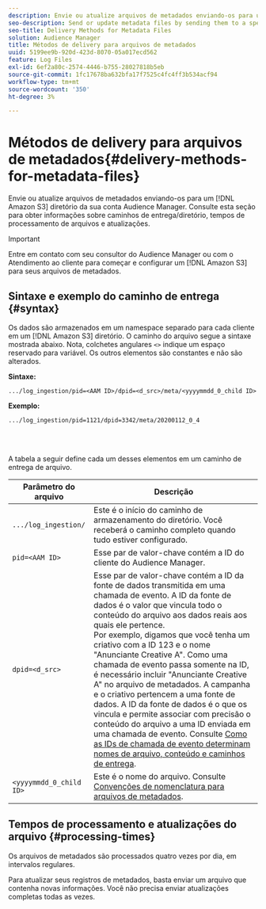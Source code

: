 ```yaml
---
description: Envie ou atualize arquivos de metadados enviando-os para um diretório Amazon S3 especial para sua conta Audience Manager. Consulte esta seção para obter informações sobre caminhos de entrega/diretório, tempos de processamento de arquivos e atualizações.
seo-description: Send or update metadata files by sending them to a special Amazon S3 directory for your Audience Manager account. Refer to this section for information about delivery/directory paths, file processing times, and updates.
seo-title: Delivery Methods for Metadata Files
solution: Audience Manager
title: Métodos de delivery para arquivos de metadados
uuid: 5199ee9b-920d-423d-8070-05a017ecd562
feature: Log Files
exl-id: 6ef2a80c-2574-4446-b755-28027818b5eb
source-git-commit: 1fc17678ba632bfa17f7525c4fc4ff3b534acf94
workflow-type: tm+mt
source-wordcount: '350'
ht-degree: 3%

---
```


# Métodos de delivery para arquivos de metadados{#delivery-methods-for-metadata-files}

Envie ou atualize arquivos de metadados enviando-os para um [!DNL Amazon S3] diretório da sua conta Audience Manager. Consulte esta seção para obter informações sobre caminhos de entrega/diretório, tempos de processamento de arquivos e atualizações.

>[!IMPORTANT]
>
> Entre em contato com seu consultor do Audience Manager ou com o Atendimento ao cliente para começar e configurar um [!DNL Amazon S3] para seus arquivos de metadados.

## Sintaxe e exemplo do caminho de entrega {#syntax}

Os dados são armazenados em um namespace separado para cada cliente em um [!DNL Amazon S3] diretório. O caminho do arquivo segue a sintaxe mostrada abaixo. Nota, colchetes angulares `<>` indique um espaço reservado para variável. Os outros elementos são constantes e não são alterados.

**Sintaxe:**

```
.../log_ingestion/pid=<AAM ID>/dpid=<d_src>/meta/<yyyymmdd_0_child ID>
```

**Exemplo:**

```
.../log_ingestion/pid=1121/dpid=3342/meta/20200112_0_4
```

<br> 

A tabela a seguir define cada um desses elementos em um caminho de entrega de arquivo.


| Parâmetro do arquivo | Descrição |
|---------|----------|
| `.../log_ingestion/` | Este é o início do caminho de armazenamento do diretório. Você receberá o caminho completo quando tudo estiver configurado. |
| `pid=<AAM ID>` | Esse par de valor-chave contém a ID do cliente do Audience Manager. |
| `dpid=<d_src>` | Esse par de valor-chave contém a ID da fonte de dados transmitida em uma chamada de evento. A ID da fonte de dados é o valor que vincula todo o conteúdo do arquivo aos dados reais aos quais ele pertence. </br> Por exemplo, digamos que você tenha um criativo com a ID 123 e o nome &quot;Anunciante Creative A&quot;. Como uma chamada de evento passa somente na ID, é necessário incluir &quot;Anunciante Creative A&quot; no arquivo de metadados. A campanha e o criativo pertencem a uma fonte de dados. A ID da fonte de dados é o que os vincula e permite associar com precisão o conteúdo do arquivo a uma ID enviada em uma chamada de evento. Consulte [Como as IDs de chamada de evento determinam nomes de arquivo, conteúdo e caminhos de entrega](/help/using/reporting/audience-optimization-reports/metadata-files-intro/metadata-file-overview.md#how-ids-shape-file-names). |
| `<yyyymmdd_0_child ID>` | Este é o nome do arquivo. Consulte [Convenções de nomenclatura para arquivos de metadados](/help/using/reporting/audience-optimization-reports/metadata-files-intro/metadata-file-names.md). |

## Tempos de processamento e atualizações do arquivo {#processing-times}

Os arquivos de metadados são processados quatro vezes por dia, em intervalos regulares.

Para atualizar seus registros de metadados, basta enviar um arquivo que contenha novas informações. Você não precisa enviar atualizações completas todas as vezes.
